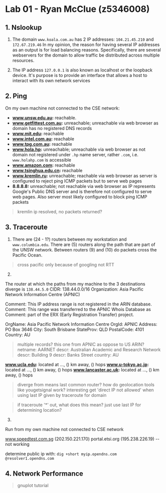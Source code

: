 # Lab 01 - Ryan McClue (z5346008)

## 1. Nslookup

1. The domain `www.koala.com.au` has 2 IP addresses: `104.21.45.210` and `172.67.219.46`
In my opinion, the reason for having several IP addresses as an output is for load balancing reasons. Specifically, there are several webservers for the domain to allow traffic be distributed across multiple resources.

2. The IP address `127.0.0.1` is also known as localhost or the loopback device.
It's purpose is to provide an interface that allows a host to interact with its own network services

## 2. Ping

On my own machine not connected to the CSE network:

* **www.unsw.edu.au:** reachable.
* **www.getfittest.com.au:** unreachable; unreachable via web browser as domain has no registered DNS records
* **www.mit.edu:** reachable
* **www.intel.com.au:** reachable
* **www.tpg.com.au:** reachable
* **www.hola.hp:** unreachable; unreachable via web browser as not domain not registered under `.hp` name server, rather `.com`, i.e. `www.holahp.com` is accessible
* **www.amazon.com:** reachable
* **www.tsinghua.edu.cn:** reachable
* **www.kremlin.ru:** unreachable; reachable via web browser as server is configured to reject ping ICMP packets but to serve web pages
* **8.8.8.8:** unreachable; not reachable via web browser as IP represents Google's Public DNS server and is therefore not configured to serve web pages. Also server most likely configured to block ping ICMP packets

> kremlin ip resolved, no packets returned?

## 3. Traceroute

1. There are (24 - 1?) routers between my workstation and `www.columbia.edu`.
There are (5) routers along the path that are part of the UNSW network.
Between routers (9) and (10) do packets cross the Pacific Ocean.

> cross pacific only because of googling not RTT

2.
The router at which the paths from my machine to the 3 destinations diverge is `138.44.5.0`
CIDR:           138.44.0.0/16
Organization:   Asia Pacific Network Information Centre (APNIC)

Comment:        This IP address range is not registered in the ARIN database.
Comment:        This range was transferred to the APNIC Whois Database as
Comment:        part of the ERX (Early Registration Transfer) project.


OrgName:        Asia Pacific Network Information Centre
OrgId:          APNIC
Address:        PO Box 3646
City:           South Brisbane
StateProv:      QLD
PostalCode:     4101
Country:        AU

> multiple records? this one from APNIC as oppose to US ARIN?
netname:        AARNET
descr:          Australian Academic and Research Network
descr:          Building 9
descr:          Banks Street
country:        AU

**www.ucla.edu:** located at ..., () km away, () hops
**www.u-tokyo.ac.jp:** located at ..., () km away, () hops
**www.lancaster.ac.uk:** located at ..., () km away, () hops

> diverge from means last common router?
> how do geolocation tools like yougetsignal work? 
> interesting get 'direct IP not allowed' when using last IP given by traceroute for domain

> if traceroute '*' out, what does this mean? just use last IP for determining location?

3.
Run from my own machine not connected to CSE network

www.speedtest.com.sg (202.150.221.170)
portal.etsi.org (195.238.226.19) -- not working

determine public ip with: `dig +short myip.opendns.com @resolver1.opendns.com`

## 4. Network Performance
> gnuplot tutorial
